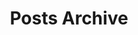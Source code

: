 ---
title: "Posts Archive"
layout: archive
type: archive
description: Archive of historical posts.
draft: false
---